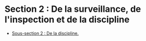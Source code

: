 # Section 2 : De la surveillance, de l'inspection et de la discipline

- [Sous-section 2 : De la discipline.](sous-section-2)
